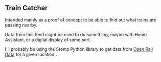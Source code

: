 ## Train Catcher

Intended mainly as a proof of concept to be able to find out what trains are passing nearby.

Data from this feed might be used to do something, maybe with Home Assistant, or a digital display of some sort.

I'll probably be using the Stomp Python library to get data from [Open Rail Data](https://wiki.openraildata.com/index.php?title=TD) for a given location..


